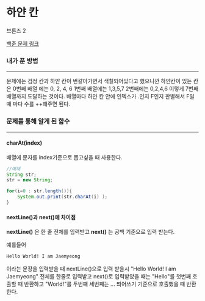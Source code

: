 # 하얀 칸
브론즈 2

[백준 문제 링크](https://www.acmicpc.net/problem/1100)

### 내가 푼 방법

---

문제에는 검정 칸과 하얀 칸이 번갈아가면서 색칠되어있다고 했으니깐
하얀칸이 있는 칸은 0번째 배열 에는 0, 2, 4, 6
1번째 배열에는 1,3,5,7
2번째에는 0,2,4,6 이렇게 7번째 배열까지 도달하는 것이다.
배열마다 하얀 칸 안에 인덱스가 .인지 F인지 판별해서 F일때 마다
수를 ++해주면 된다.


### 문제를 통해 알게 된 함수

--- 

#### charAt(index)
배열에 문자를 index기준으로 뽑고싶을 때 사용한다.
```java
//예제
String str;
str = new String;

for(i=0 : str.length()){
    System.out.print(str.charAt(i) );
}
```

#### nextLine()과 next()에 차이점
**nextLine()** 은 한 줄 전체를 입력받고
**next()** 는 공백 기준으로 입력 받는다.

예를들어
```sql
Hello World! I am Jaemyeong
```
이라는 문장을 입력받을 때 nextLine()으로 입력 받을시
"Hello World! I am Jaemyeong" 전체를 한줄로 입력받고
next()로 입력받았을 때는 "Hello"를 첫번째 호출할 때 반환하고 "World!"를 두번째
세번째는 ... 띄어쓰기 기준으로 호출했을 때 반환한다. 